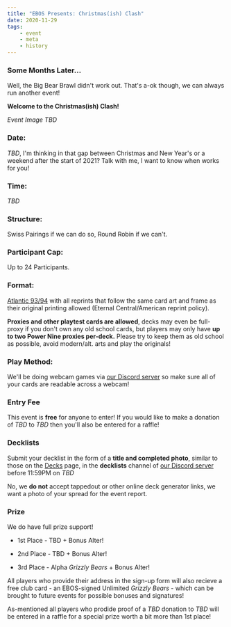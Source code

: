 ```yaml
---
title: "EBOS Presents: Christmas(ish) Clash"
date: 2020-11-29
tags:
    - event
    - meta
    - history
---
```


### Some Months Later...

Well, the Big Bear Brawl didn't work out. That's a-ok though, we can always run another event! 

**Welcome to the Christmas(ish) Clash!**

*Event Image TBD*

### Date:
*TBD*, I'm thinking in that gap between Christmas and New Year's or a weekend after the start of 2021? Talk with me, I want to know when works for you!

### Time:
*TBD*

### Structure:
Swiss Pairings if we can do so, Round Robin if we can't.

### Participant Cap:
Up to 24 Participants.

### Format:
[Atlantic 93/94](https://sentineloldschoolmtg.com/atlantic-93-94/) with all reprints that follow the same card art and frame as their original printing allowed (Eternal Central/American reprint policy).

**Proxies and other playtest cards are allowed**, decks may even be full-proxy if you don't own any old school cards, but players may only have **up to two Power Nine proxies per-deck.** Please try to keep them as old school as possible, avoid modern/alt. arts and play the originals!

### Play Method:
We'll be doing webcam games via [our Discord server](https://discord.gg/fDdeJj5) so make sure all of your cards are readable across a webcam!

### Entry Fee
This event is **free** for anyone to enter! If you would like to make a donation of *TBD* to *TBD* then you'll also be entered for a raffle!

### Decklists
Submit your decklist in the form of a **title and completed photo**, similar to those on the [Decks](/decks/) page, in the **decklists** channel of [our Discord server](https://discord.gg/fDdeJj5) before 11:59PM on *TBD* 

No, we **do not** accept tappedout or other online deck generator links, we want a photo of your spread for the event report.

### Prize
We do have full prize support!

* 1st Place - TBD + Bonus Alter!

* 2nd Place - TBD + Bonus Alter!

* 3rd Place - Alpha *Grizzly Bears* + Bonus Alter!

All players who provide their address in the sign-up form will also recieve a free club card - an EBOS-signed Unlimited *Grizzly Bears* - which can be brought to future events for possible bonuses and signatures!

As-mentioned all players who prodide proof of a *TBD* donation to *TBD* will be entered in a raffle for a special prize worth a bit more than 1st place!

